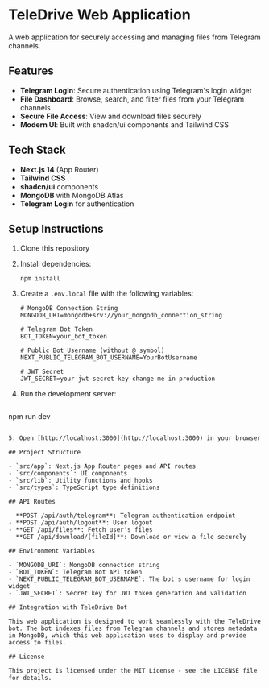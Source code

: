 # TeleDrive Web Application

A web application for securely accessing and managing files from Telegram channels.

## Features

- **Telegram Login**: Secure authentication using Telegram's login widget
- **File Dashboard**: Browse, search, and filter files from your Telegram channels
- **Secure File Access**: View and download files securely
- **Modern UI**: Built with shadcn/ui components and Tailwind CSS

## Tech Stack

- **Next.js 14** (App Router)
- **Tailwind CSS**
- **shadcn/ui** components
- **MongoDB** with MongoDB Atlas
- **Telegram Login** for authentication

## Setup Instructions

1. Clone this repository
2. Install dependencies:
   ```
   npm install
   ```

3. Create a `.env.local` file with the following variables:
   ```
   # MongoDB Connection String 
   MONGODB_URI=mongodb+srv://your_mongodb_connection_string
   
   # Telegram Bot Token
   BOT_TOKEN=your_bot_token
   
   # Public Bot Username (without @ symbol)
   NEXT_PUBLIC_TELEGRAM_BOT_USERNAME=YourBotUsername
   
   # JWT Secret
   JWT_SECRET=your-jwt-secret-key-change-me-in-production
   ```

4. Run the development server:
   ```
npm run dev
```

5. Open [http://localhost:3000](http://localhost:3000) in your browser

## Project Structure

- `src/app`: Next.js App Router pages and API routes
- `src/components`: UI components
- `src/lib`: Utility functions and hooks
- `src/types`: TypeScript type definitions

## API Routes

- **POST /api/auth/telegram**: Telegram authentication endpoint
- **POST /api/auth/logout**: User logout
- **GET /api/files**: Fetch user's files
- **GET /api/download/[fileId]**: Download or view a file securely

## Environment Variables

- `MONGODB_URI`: MongoDB connection string
- `BOT_TOKEN`: Telegram Bot API token
- `NEXT_PUBLIC_TELEGRAM_BOT_USERNAME`: The bot's username for login widget
- `JWT_SECRET`: Secret key for JWT token generation and validation

## Integration with TeleDrive Bot

This web application is designed to work seamlessly with the TeleDrive bot. The bot indexes files from Telegram channels and stores metadata in MongoDB, which this web application uses to display and provide access to files.

## License

This project is licensed under the MIT License - see the LICENSE file for details.
